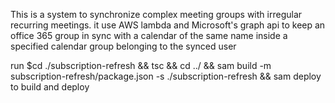This is a system to synchronize complex meeting groups with irregular recurring meetings.
it use AWS lambda and Microsoft's graph api to keep an  office 365 group in sync with a calendar of the same name inside a specified calendar group belonging to the synced user


run $cd ./subscription-refresh && tsc && cd ../ && sam build -m subscription-refresh/package.json -s ./subscription-refresh && sam deploy
to build and deploy